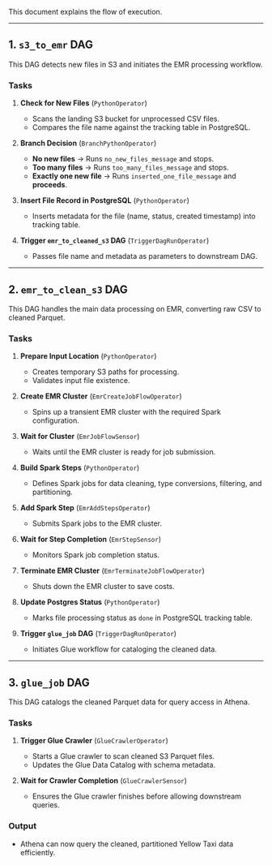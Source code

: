 This document explains the flow of execution.

---

## **1. `s3_to_emr` DAG**
This DAG detects new files in S3 and initiates the EMR processing workflow.

### **Tasks**
1. **Check for New Files** (`PythonOperator`)
   - Scans the landing S3 bucket for unprocessed CSV files.
   - Compares the file name against the tracking table in PostgreSQL.

2. **Branch Decision** (`BranchPythonOperator`)
   - **No new files** → Runs `no_new_files_message` and stops.
   - **Too many files** → Runs `too_many_files_message` and stops.
   - **Exactly one new file** → Runs `inserted_one_file_message` and **proceeds**.

3. **Insert File Record in PostgreSQL** (`PythonOperator`)
   - Inserts metadata for the file (name, status, created timestamp) into tracking table.

4. **Trigger `emr_to_cleaned_s3` DAG** (`TriggerDagRunOperator`)
   - Passes file name and metadata as parameters to downstream DAG.

---

## **2. `emr_to_clean_s3` DAG**
This DAG handles the main data processing on EMR, converting raw CSV to cleaned Parquet.

### **Tasks**
1. **Prepare Input Location** (`PythonOperator`)
   - Creates temporary S3 paths for processing.
   - Validates input file existence.

2. **Create EMR Cluster** (`EmrCreateJobFlowOperator`)
   - Spins up a transient EMR cluster with the required Spark configuration.

3. **Wait for Cluster** (`EmrJobFlowSensor`)
   - Waits until the EMR cluster is ready for job submission.

4. **Build Spark Steps** (`PythonOperator`)
   - Defines Spark jobs for data cleaning, type conversions, filtering, and partitioning.

5. **Add Spark Step** (`EmrAddStepsOperator`)
   - Submits Spark jobs to the EMR cluster.

6. **Wait for Step Completion** (`EmrStepSensor`)
   - Monitors Spark job completion status.

7. **Terminate EMR Cluster** (`EmrTerminateJobFlowOperator`)
   - Shuts down the EMR cluster to save costs.

8. **Update Postgres Status** (`PythonOperator`)
   - Marks file processing status as `done` in PostgreSQL tracking table.

9. **Trigger `glue_job` DAG** (`TriggerDagRunOperator`)
   - Initiates Glue workflow for cataloging the cleaned data.

---

## **3. `glue_job` DAG**
This DAG catalogs the cleaned Parquet data for query access in Athena.

### **Tasks**
1. **Trigger Glue Crawler** (`GlueCrawlerOperator`)
   - Starts a Glue crawler to scan cleaned S3 Parquet files.
   - Updates the Glue Data Catalog with schema metadata.

2. **Wait for Crawler Completion** (`GlueCrawlerSensor`)
   - Ensures the Glue crawler finishes before allowing downstream queries.

### **Output**
- Athena can now query the cleaned, partitioned Yellow Taxi data efficiently.
